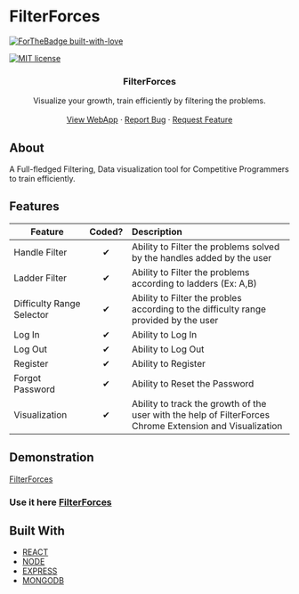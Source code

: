 # FilterForces
[![ForTheBadge built-with-love](http://ForTheBadge.com/images/badges/built-with-love.svg)](https://github.com/shreenanda-8)



[![MIT license](https://img.shields.io/github/license/Naereen/StrapDown.js.svg)](https://github.com/LogiCare-Tech/FilterForces/blob/master/LICENSE)


 
<p align="center">
  <a href="https://filterforces.herokuapp.com/>
    <img src="https://lh3.googleusercontent.com/whWdCHvpK52qWkxadxxRiATHijar8KkJZCHtmwa3KeLyzf1hT3jqIGKE5FTJvvrmWWxneg1CGQ7VuQ624HKy=s72-rwa" alt="Logo" width="auto" height="100">
 

  </a>

  <strong>
    <h3 align="center" >FilterForces</h3>
  </strong>
  <p align="center">
    Visualize your growth, train efficiently by filtering the problems.
    <br />
    <br />
    <a href="https://filterforces.herokuapp.com/">View WebApp</a>
    ·
    <a href="https://github.com/LogiCare-Tech/FilterForces/issues">Report Bug</a>
    ·
    <a href="https://github.com/LogiCare-Tech/FilterForces/issues">Request Feature</a>
  </p>
</p>

   
## About
A Full-fledged Filtering, Data visualization tool for Competitive Programmers to train efficiently.

## Features

| Feature                    |  Coded?  | Description                                                   |
| -------------------------- | :------: | :------------------------------------------------------------ |
| Handle Filter             | &#10004; | Ability to Filter the problems solved by the handles added by the user|
| Ladder Filter               | &#10004; | Ability to Filter the problems according to ladders (Ex: A,B)|
| Difficulty Range Selector                  | &#10004; | Ability to Filter the probles according to the difficulty range provided by the user |
| Log In                     | &#10004; | Ability to Log In                                             |
| Log Out                    | &#10004; | Ability to Log Out                                            |
| Register           | &#10004; | Ability to Register                  |
| Forgot Password           | &#10004; | Ability to Reset the Password                  |
| Visualization    | &#10004; | Ability to track the growth of the user with the help of FilterForces Chrome Extension and Visualization|

## Demonstration

[FilterForces](https://user-images.githubusercontent.com/54429809/133965399-a7045cf6-92cb-45b1-a5e8-17bd77266c9e.mp4 "For Large Screens as well as Small Screens")

### Use it here [FilterForces](https://filterforces.herokuapp.com/ "FilterForces WebApp")

## Built With

* [REACT](https://reactjs.org/docs/getting-started.html)
* [NODE](https://nodejs.org/en/docs/)
* [EXPRESS](https://expressjs.com/en/starter/installing.html)
* [MONGODB](https://www.mongodb.com/cloud/atlas)


